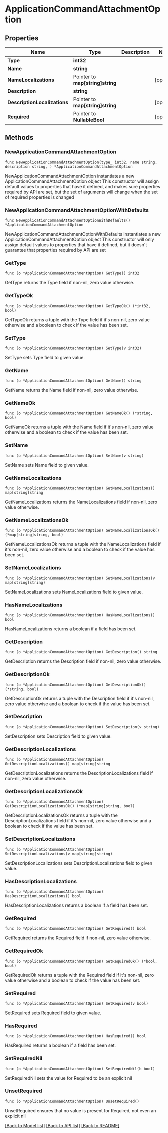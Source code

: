 # ApplicationCommandAttachmentOption

## Properties

Name | Type | Description | Notes
------------ | ------------- | ------------- | -------------
**Type** | **int32** |  | 
**Name** | **string** |  | 
**NameLocalizations** | Pointer to **map[string]string** |  | [optional] 
**Description** | **string** |  | 
**DescriptionLocalizations** | Pointer to **map[string]string** |  | [optional] 
**Required** | Pointer to **NullableBool** |  | [optional] 

## Methods

### NewApplicationCommandAttachmentOption

`func NewApplicationCommandAttachmentOption(type_ int32, name string, description string, ) *ApplicationCommandAttachmentOption`

NewApplicationCommandAttachmentOption instantiates a new ApplicationCommandAttachmentOption object
This constructor will assign default values to properties that have it defined,
and makes sure properties required by API are set, but the set of arguments
will change when the set of required properties is changed

### NewApplicationCommandAttachmentOptionWithDefaults

`func NewApplicationCommandAttachmentOptionWithDefaults() *ApplicationCommandAttachmentOption`

NewApplicationCommandAttachmentOptionWithDefaults instantiates a new ApplicationCommandAttachmentOption object
This constructor will only assign default values to properties that have it defined,
but it doesn't guarantee that properties required by API are set

### GetType

`func (o *ApplicationCommandAttachmentOption) GetType() int32`

GetType returns the Type field if non-nil, zero value otherwise.

### GetTypeOk

`func (o *ApplicationCommandAttachmentOption) GetTypeOk() (*int32, bool)`

GetTypeOk returns a tuple with the Type field if it's non-nil, zero value otherwise
and a boolean to check if the value has been set.

### SetType

`func (o *ApplicationCommandAttachmentOption) SetType(v int32)`

SetType sets Type field to given value.


### GetName

`func (o *ApplicationCommandAttachmentOption) GetName() string`

GetName returns the Name field if non-nil, zero value otherwise.

### GetNameOk

`func (o *ApplicationCommandAttachmentOption) GetNameOk() (*string, bool)`

GetNameOk returns a tuple with the Name field if it's non-nil, zero value otherwise
and a boolean to check if the value has been set.

### SetName

`func (o *ApplicationCommandAttachmentOption) SetName(v string)`

SetName sets Name field to given value.


### GetNameLocalizations

`func (o *ApplicationCommandAttachmentOption) GetNameLocalizations() map[string]string`

GetNameLocalizations returns the NameLocalizations field if non-nil, zero value otherwise.

### GetNameLocalizationsOk

`func (o *ApplicationCommandAttachmentOption) GetNameLocalizationsOk() (*map[string]string, bool)`

GetNameLocalizationsOk returns a tuple with the NameLocalizations field if it's non-nil, zero value otherwise
and a boolean to check if the value has been set.

### SetNameLocalizations

`func (o *ApplicationCommandAttachmentOption) SetNameLocalizations(v map[string]string)`

SetNameLocalizations sets NameLocalizations field to given value.

### HasNameLocalizations

`func (o *ApplicationCommandAttachmentOption) HasNameLocalizations() bool`

HasNameLocalizations returns a boolean if a field has been set.

### GetDescription

`func (o *ApplicationCommandAttachmentOption) GetDescription() string`

GetDescription returns the Description field if non-nil, zero value otherwise.

### GetDescriptionOk

`func (o *ApplicationCommandAttachmentOption) GetDescriptionOk() (*string, bool)`

GetDescriptionOk returns a tuple with the Description field if it's non-nil, zero value otherwise
and a boolean to check if the value has been set.

### SetDescription

`func (o *ApplicationCommandAttachmentOption) SetDescription(v string)`

SetDescription sets Description field to given value.


### GetDescriptionLocalizations

`func (o *ApplicationCommandAttachmentOption) GetDescriptionLocalizations() map[string]string`

GetDescriptionLocalizations returns the DescriptionLocalizations field if non-nil, zero value otherwise.

### GetDescriptionLocalizationsOk

`func (o *ApplicationCommandAttachmentOption) GetDescriptionLocalizationsOk() (*map[string]string, bool)`

GetDescriptionLocalizationsOk returns a tuple with the DescriptionLocalizations field if it's non-nil, zero value otherwise
and a boolean to check if the value has been set.

### SetDescriptionLocalizations

`func (o *ApplicationCommandAttachmentOption) SetDescriptionLocalizations(v map[string]string)`

SetDescriptionLocalizations sets DescriptionLocalizations field to given value.

### HasDescriptionLocalizations

`func (o *ApplicationCommandAttachmentOption) HasDescriptionLocalizations() bool`

HasDescriptionLocalizations returns a boolean if a field has been set.

### GetRequired

`func (o *ApplicationCommandAttachmentOption) GetRequired() bool`

GetRequired returns the Required field if non-nil, zero value otherwise.

### GetRequiredOk

`func (o *ApplicationCommandAttachmentOption) GetRequiredOk() (*bool, bool)`

GetRequiredOk returns a tuple with the Required field if it's non-nil, zero value otherwise
and a boolean to check if the value has been set.

### SetRequired

`func (o *ApplicationCommandAttachmentOption) SetRequired(v bool)`

SetRequired sets Required field to given value.

### HasRequired

`func (o *ApplicationCommandAttachmentOption) HasRequired() bool`

HasRequired returns a boolean if a field has been set.

### SetRequiredNil

`func (o *ApplicationCommandAttachmentOption) SetRequiredNil(b bool)`

 SetRequiredNil sets the value for Required to be an explicit nil

### UnsetRequired
`func (o *ApplicationCommandAttachmentOption) UnsetRequired()`

UnsetRequired ensures that no value is present for Required, not even an explicit nil

[[Back to Model list]](../README.md#documentation-for-models) [[Back to API list]](../README.md#documentation-for-api-endpoints) [[Back to README]](../README.md)


